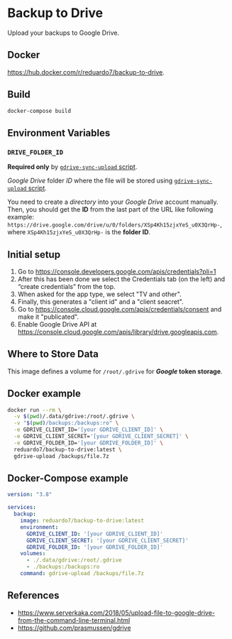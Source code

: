 # Backup to Drive

Upload your backups to Google Drive.

## Docker

<https://hub.docker.com/r/reduardo7/backup-to-drive>.

## Build

```bash
docker-compose build
```

## Environment Variables

### `DRIVE_FOLDER_ID`

**Required only** by [`gdrive-sync-upload` script](#gdrive-sync-upload).

_Google Drive_ folder _ID_ where the file will be stored using [`gdrive-sync-upload` script](#gdrive-sync-upload).

You need to create a _directory_ into your _Google Drive_ account manually. Then, you should
get the **ID** from the last part of the URL like following example:
`https://drive.google.com/drive/u/0/folders/XSp4Kh15zjxYeS_u0X3QrHp-`, where `XSp4Kh15zjxYeS_u0X3QrHp-`
is the **folder ID**.

## Initial setup

1. Go to <https://console.developers.google.com/apis/credentials?pli=1>
2. After this has been done we select the Credentials tab (on the left) and “create credentials” from the top.
3. When asked for the app type, we select "TV and other".
4. Finally, this generates a "client id" and a "client seacret".
5. Go to <https://console.cloud.google.com/apis/credentials/consent> and make it "publicated".
6. Enable Google Drive API at <https://console.cloud.google.com/apis/library/drive.googleapis.com>.

## Where to Store Data

This image defines a volume for `/root/.gdrive` for **_Google_ token storage**.

## Docker example

```bash
docker run --rm \
  -v $(pwd)/.data/gdrive:/root/.gdrive \
  -v "$(pwd)/backups:/backups:ro" \
  -e GDRIVE_CLIENT_ID='[your GDRIVE_CLIENT_ID]' \
  -e GDRIVE_CLIENT_SECRET='[your GDRIVE_CLIENT_SECRET]' \
  -e GDRIVE_FOLDER_ID='[your GDRIVE_FOLDER_ID]' \
  reduardo7/backup-to-drive:latest \
  gdrive-upload /backups/file.7z
```

## Docker-Compose example

```yaml
version: "3.8"

services:
  backup:
    image: reduardo7/backup-to-drive:latest
    environment:
      GDRIVE_CLIENT_ID: '[your GDRIVE_CLIENT_ID]'
      GDRIVE_CLIENT_SECRET: '[your GDRIVE_CLIENT_SECRET]'
      GDRIVE_FOLDER_ID: '[your GDRIVE_FOLDER_ID]'
    volumes:
      - ./.data/gdrive:/root/.gdrive
      - ./backups:/backups:ro
    command: gdrive-upload /backups/file.7z
```

## References

- <https://www.serverkaka.com/2018/05/upload-file-to-google-drive-from-the-command-line-terminal.html>
- <https://github.com/prasmussen/gdrive>

